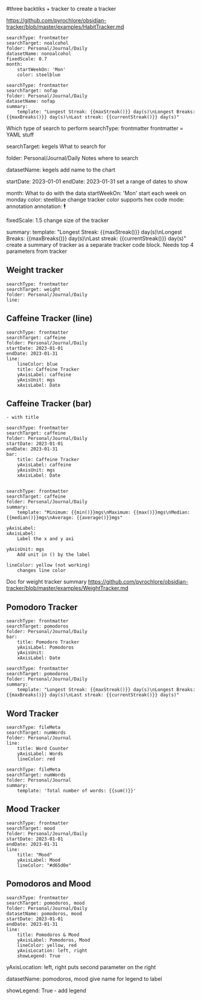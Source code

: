 #three backtiks + tracker to create a tracker

https://github.com/pyrochlore/obsidian-tracker/blob/master/examples/HabitTracker.md

```tracker
searchType: frontmatter
searchTarget: noalcohol
folder: Personal/Journal/Daily
datasetName: nonoalcohol
fixedScale: 0.7
month:
	startWeekOn: 'Mon'
	color: steelblue
```
```tracker
searchType: frontmatter
searchTarget: nofap
folder: Personal/Journal/Daily
datasetName: nofap
summary:
	template: "Longest Streak: {{maxStreak()}} day(s)\nLongest Breaks: {{maxBreaks()}} day(s)\nLast streak: {{currentStreak()}} day(s)"
```

Which type of search to perform
	searchType: frontmatter
		frontmatter = YAML stuff

searchTarget: kegels
	What to search for

folder: Personal/Journal/Daily Notes
	where to search

datasetName: kegels
	add name to the chart

startDate: 2023-01-01
endDate: 2023-01-31
	set a range of dates to show
	
month: 
	What to do with the data
	startWeekOn: 'Mon'
		start each week on monday
	color: steelblue
		change tracker color
		supports hex code
	mode: annotation
	annotation: 🕴

fixedScale: 1.5
	change size of the tracker
	
summary:
	template: "Longest Streak: {{maxStreak()}} day(s)\nLongest Breaks: {{maxBreaks()}} day(s)\nLast streak: {{currentStreak()}} day(s)"
		create a summary of tracker as a separate tracker code block. Needs top 4 parameters from tracker

## Weight tracker


```tracker
searchType: frontmatter
searchTarget: weight
folder: Personal/Journal/Daily
line:
```

## Caffeine Tracker (line)

```tracker
searchType: frontmatter
searchTarget: caffeine
folder: Personal/Journal/Daily
startDate: 2023-01-01
endDate: 2023-01-31
line:
	lineColor: blue
	title: Caffeine Tracker
	yAxisLabel: caffeine
	yAxisUnit: mgs
	xAxisLabel: Date
```

## Caffeine Tracker (bar)
	- with title

```tracker
searchType: frontmatter
searchTarget: caffeine
folder: Personal/Journal/Daily
startDate: 2023-01-01
endDate: 2023-01-31
bar:
	title: Caffeine Tracker
	yAxisLabel: caffeine
	yAxisUnit: mgs
	xAxisLabel: Date
	
```

```tracker
searchType: frontmatter
searchTarget: caffeine
folder: Personal/Journal/Daily
summary:
	template: "Minimum: {{min()}}mgs\nMaximum: {{max()}}mgs\nMedian: {{median()}}mgs\nAverage: {{average()}}mgs"
```


	yAxisLabel: 
	xAxisLabel:
		Label the x and y axi

	yAxisUnit: mgs
		Add unit in () by the label

	lineColor: yellow (not working)
		changes line color

Doc for weight tracker summary
	https://github.com/pyrochlore/obsidian-tracker/blob/master/examples/WeightTracker.md

## Pomodoro Tracker

```tracker
searchType: frontmatter
searchTarget: pomodoros
folder: Personal/Journal/Daily
bar:
	title: Pomodoro Tracker
	yAxisLabel: Pomodoros
	yAxisUnit: 
	xAxisLabel: Date
```

```tracker
searchType: frontmatter
searchTarget: pomodoros
folder: Personal/Journal/Daily
summary:
    template: "Longest Streak: {{maxStreak()}} day(s)\nLongest Breaks: {{maxBreaks()}} day(s)\nLast streak: {{currentStreak()}} day(s)"
```

## Word Tracker

```tracker
searchType: fileMeta
searchTarget: numWords
folder: Personal/Journal
line:
	title: Word Counter
	yAxisLabel: Words
	lineColor: red
```

```tracker
searchType: fileMeta
searchTarget: numWords
folder: Personal/Journal
summary: 
	template: 'Total number of words: {{sum()}}'
```

## Mood Tracker

```tracker
searchType: frontmatter
searchTarget: mood
folder: Personal/Journal/Daily
startDate: 2023-01-01
endDate: 2023-01-31
line:
	title: "Mood"
	yAxisLabel: Mood
	lineColor: "#d65d0e"
```

## Pomodoros and Mood

```tracker
searchType: frontmatter
searchTarget: pomodoros, mood
folder: Personal/Journal/Daily
datasetName: pomodoros, mood
startDate: 2023-01-01
endDate: 2023-01-31
line:
	title: Pomodoros & Mood
	yAxisLabel: Pomodoros, Mood
	lineColor: yellow, red
	yAxisLocation: left, right
	showLegend: True
```

yAxisLocation: left, right
	puts second parameter on the right

datasetName: pomodoros, mood
	give name for legend to label

showLegend: True
	- add legend